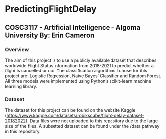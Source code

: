 # PredictingFlightDelay
COSC3117 - Artificial Intelligence - Algoma University
By: Erin Cameron
---

### Overview
The aim of this project is to use a publicly available dataset that describes worldwide Flight Status information from 2018-2021 to predict whether a flight is cancelled or not. The classification algorithms I chose for this project are: Logistic Regression, Naive Bayes’ Classifier and Random Forest. All three models were implemented using Python’s scikit-learn machine learning library.

### Dataset
The dataset for this project can be found on the website Kaggle (https://www.kaggle.com/datasets/robikscube/flight-delay-dataset-20182022). Data files were not uploaded to this repository due to the large size of the files. A subsetted dataset can be found under the /data pathway in this repository.
